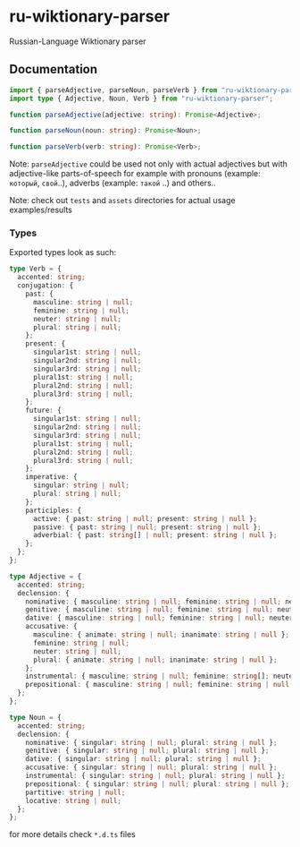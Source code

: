 # ru-wiktionary-parser

Russian-Language Wiktionary parser

## Documentation

```ts
import { parseAdjective, parseNoun, parseVerb } from "ru-wiktionary-parser";
import type { Adjective, Noun, Verb } from "ru-wiktionary-parser";

function parseAdjective(adjective: string): Promise<Adjective>;

function parseNoun(noun: string): Promise<Noun>;

function parseVerb(verb: string): Promise<Verb>;
```

Note: `parseAdjective` could be used not only with actual adjectives but with adjective-like parts-of-speech for example with pronouns (example: `который`, `свой`..), adverbs (example: `такой` ..) and others..

Note: check out `tests` and `assets` directories for actual usage examples/results

### Types

Exported types look as such:

```ts
type Verb = {
  accented: string;
  conjugation: {
    past: {
      masculine: string | null;
      feminine: string | null;
      neuter: string | null;
      plural: string | null;
    };
    present: {
      singular1st: string | null;
      singular2nd: string | null;
      singular3rd: string | null;
      plural1st: string | null;
      plural2nd: string | null;
      plural3rd: string | null;
    };
    future: {
      singular1st: string | null;
      singular2nd: string | null;
      singular3rd: string | null;
      plural1st: string | null;
      plural2nd: string | null;
      plural3rd: string | null;
    };
    imperative: {
      singular: string | null;
      plural: string | null;
    };
    participles: {
      active: { past: string | null; present: string | null };
      passive: { past: string | null; present: string | null };
      adverbial: { past: string[] | null; present: string | null };
    };
  };
};

type Adjective = {
  accented: string;
  declension: {
    nominative: { masculine: string | null; feminine: string | null; neuter: string | null; plural: string | null };
    genitive: { masculine: string | null; feminine: string | null; neuter: string | null; plural: string | null };
    dative: { masculine: string | null; feminine: string | null; neuter: string | null; plural: string | null };
    accusative: {
      masculine: { animate: string | null; inanimate: string | null };
      feminine: string | null;
      neuter: string | null;
      plural: { animate: string | null; inanimate: string | null };
    };
    instrumental: { masculine: string | null; feminine: string[]; neuter: string | null; plural: string | null };
    prepositional: { masculine: string | null; feminine: string | null; neuter: string | null; plural: string | null };
  };
};

type Noun = {
  accented: string;
  declension: {
    nominative: { singular: string | null; plural: string | null };
    genitive: { singular: string | null; plural: string | null };
    dative: { singular: string | null; plural: string | null };
    accusative: { singular: string | null; plural: string | null };
    instrumental: { singular: string | null; plural: string | null };
    prepositional: { singular: string | null; plural: string | null };
    partitive: string | null;
    locative: string | null;
  };
};
```

for more details check `*.d.ts` files
